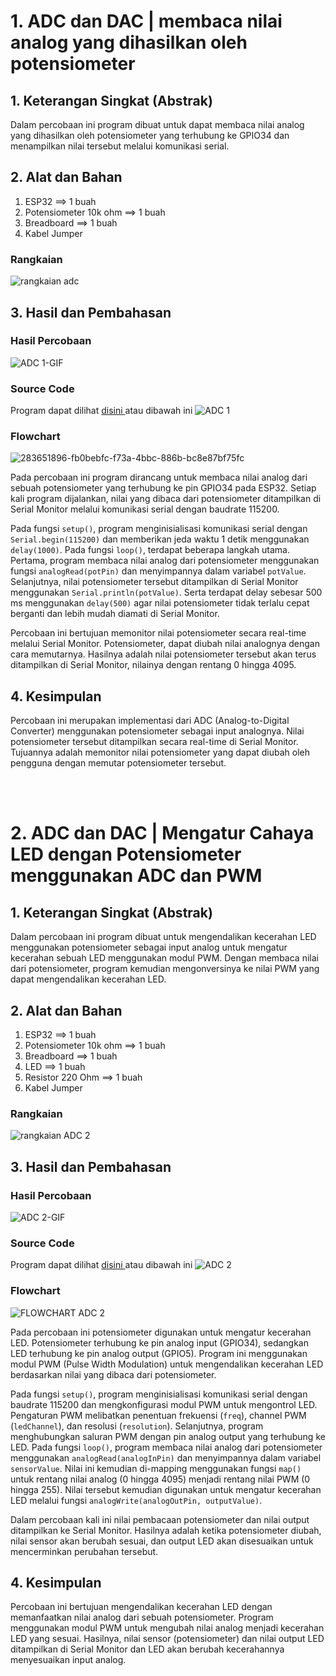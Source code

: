 # 1. ADC dan DAC | membaca nilai analog yang dihasilkan oleh potensiometer 

## 1. Keterangan Singkat (Abstrak)

Dalam percobaan ini program dibuat untuk dapat membaca nilai analog yang dihasilkan oleh potensiometer yang terhubung ke GPIO34 dan menampilkan nilai tersebut melalui komunikasi serial.

## 2. Alat dan Bahan
1. ESP32                     ==> 1 buah
2. Potensiometer 10k ohm     ==> 1 buah
3. Breadboard                ==> 1 buah
4. Kabel Jumper

### Rangkaian

![rangkaian adc](https://github.com/brianrahma/brian-system-embedded/assets/82065700/e9b02173-d1fd-4547-9543-88207b6c213d)

## 3. Hasil dan Pembahasan

### Hasil Percobaan

![ADC 1-GIF](https://github.com/brianrahma/brian-system-embedded/assets/82065700/8faa7ceb-c751-42e9-ba6d-ff8df0dc3e42)


### Source Code

Program dapat dilihat <a href="https://github.com/brianrahma/brian-system-embedded/blob/master/jobsheet%201/c.%20ADC%20dan%20DAC/1._contoh_ADC_dan_DAC_dengan_potensiometer/1._contoh_ADC_dan_DAC_dengan_potensiometer.ino"> disini </a> atau dibawah ini
![ADC 1](https://github.com/brianrahma/brian-system-embedded/assets/82065700/8577a659-931b-40f5-a8fa-7485bebd4e36)


### Flowchart

![283651896-fb0bebfc-f73a-4bbc-886b-bc8e87bf75fc](https://github.com/brianrahma/brian-system-embedded/assets/82065700/1da6ca03-86a3-4d92-9556-40f6d6c60286)

Pada percobaan ini program dirancang untuk membaca nilai analog dari sebuah potensiometer yang terhubung ke pin GPIO34 pada ESP32. Setiap kali program dijalankan, nilai yang dibaca dari potensiometer ditampilkan di Serial Monitor melalui komunikasi serial dengan baudrate 115200.

Pada fungsi `setup()`, program menginisialisasi komunikasi serial dengan `Serial.begin(115200)` dan memberikan jeda waktu 1 detik menggunakan `delay(1000)`. Pada fungsi `loop()`, terdapat beberapa langkah utama. Pertama, program membaca nilai analog dari potensiometer menggunakan fungsi `analogRead(potPin)` dan menyimpannya dalam variabel `potValue`. Selanjutnya, nilai potensiometer tersebut ditampilkan di Serial Monitor menggunakan `Serial.println(potValue)`. Serta terdapat delay sebesar 500 ms menggunakan `delay(500)` agar nilai potensiometer tidak terlalu cepat berganti dan lebih mudah diamati di Serial Monitor.

Percobaan ini bertujuan memonitor nilai potensiometer secara real-time melalui Serial Monitor. Potensiometer, dapat diubah nilai analognya dengan cara memutarnya. Hasilnya adalah nilai potensiometer tersebut akan terus ditampilkan di Serial Monitor, nilainya dengan rentang 0 hingga 4095.

## 4. Kesimpulan

Percobaan ini merupakan implementasi dari ADC (Analog-to-Digital Converter) menggunakan potensiometer sebagai input analognya. Nilai potensiometer tersebut ditampilkan secara real-time di Serial Monitor. Tujuannya adalah memonitor nilai potensiometer yang dapat diubah oleh pengguna dengan memutar potensiometer tersebut.

<br></br>
# 2. ADC dan DAC | Mengatur Cahaya LED dengan Potensiometer menggunakan ADC dan PWM

## 1. Keterangan Singkat (Abstrak)

Dalam percobaan ini program dibuat untuk mengendalikan kecerahan LED menggunakan potensiometer sebagai input analog untuk mengatur kecerahan sebuah LED menggunakan modul PWM. Dengan membaca nilai dari potensiometer, program kemudian mengonversinya ke nilai PWM yang dapat mengendalikan kecerahan LED. 

## 2. Alat dan Bahan
1. ESP32                     ==> 1 buah
2. Potensiometer 10k ohm     ==> 1 buah
3. Breadboard                ==> 1 buah
4. LED                       ==> 1 buah
5. Resistor 220 Ohm          ==> 1 buah
6. Kabel Jumper

### Rangkaian

![rangkaian ADC 2](https://github.com/brianrahma/brian-system-embedded/assets/82065700/e308d705-1c89-4040-af1f-294cd4b59c91)

## 3. Hasil dan Pembahasan

### Hasil Percobaan

![ADC 2-GIF](https://github.com/brianrahma/brian-system-embedded/assets/82065700/71127dcc-2aad-47da-9cfc-b728e5541890)


### Source Code

Program dapat dilihat <a href="https://github.com/brianrahma/brian-system-embedded/blob/master/jobsheet%201/c.%20ADC%20dan%20DAC/2._Program_Mengatur_Cahaya_Led_dengan_Potensio/2._Program_Mengatur_Cahaya_Led_dengan_Potensio.ino"> disini </a> atau dibawah ini
![ADC 2](https://github.com/brianrahma/brian-system-embedded/assets/82065700/21709f74-e30f-410c-8e34-36edfaa39933)

### Flowchart

![FLOWCHART ADC 2](https://github.com/brianrahma/brian-system-embedded/assets/82065700/8daa59f4-5fa7-4009-be3e-2b65d1c099ac)

Pada percobaan ini potensiometer digunakan untuk mengatur kecerahan LED. Potensiometer terhubung ke pin analog input (GPIO34), sedangkan LED terhubung ke pin analog output (GPIO5). Program ini menggunakan modul PWM (Pulse Width Modulation) untuk mengendalikan kecerahan LED berdasarkan nilai yang dibaca dari potensiometer.

Pada fungsi `setup()`, program menginisialisasi komunikasi serial dengan baudrate 115200 dan mengkonfigurasi modul PWM untuk mengontrol LED. Pengaturan PWM melibatkan penentuan frekuensi (`freq`), channel PWM (`ledChannel`), dan resolusi (`resolution`). Selanjutnya, program menghubungkan saluran PWM dengan pin analog output yang terhubung ke LED. Pada fungsi `loop()`, program membaca nilai analog dari potensiometer menggunakan `analogRead(analogInPin)` dan menyimpannya dalam variabel `sensorValue`. Nilai ini kemudian di-mapping menggunakan fungsi `map()` untuk rentang nilai analog (0 hingga 4095) menjadi rentang nilai PWM (0 hingga 255). Nilai tersebut kemudian digunakan untuk mengatur kecerahan LED melalui fungsi `analogWrite(analogOutPin, outputValue)`.

Dalam percobaan kali ini nilai pembacaan potensiometer dan nilai output ditampilkan ke Serial Monitor. Hasilnya adalah ketika potensiometer diubah, nilai sensor akan berubah sesuai, dan output LED akan disesuaikan untuk mencerminkan perubahan tersebut.

## 4. Kesimpulan

Percobaan ini bertujuan mengendalikan kecerahan LED dengan memanfaatkan nilai analog dari sebuah potensiometer. Program menggunakan modul PWM untuk mengubah nilai analog menjadi kecerahan LED yang sesuai. Hasilnya, nilai sensor (potensiometer) dan nilai output LED ditampilkan di Serial Monitor dan LED akan berubah kecerahannya menyesuaikan input analog.

